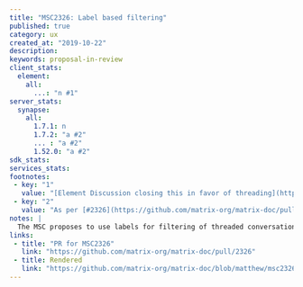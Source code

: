 ```yaml
---
title: "MSC2326: Label based filtering"
published: true
category: ux
created_at: "2019-10-22"
description:
keywords: proposal-in-review
client_stats:
  element:
    all:
      ...: "n #1"
server_stats:
  synapse:
    all:
      1.7.1: n
      1.7.2: "a #2"
      ... : "a #2"
      1.52.0: "a #2"
sdk_stats:
services_stats:
footnotes:
 - key: "1"
   value: "[Element Discussion closing this in favor of threading](https://github.com/matrix-org/synapse/issues/11086)"
 - key: "2"
   value: "As per [#2326](https://github.com/matrix-org/matrix-doc/pull/2326) synapse allows filter with `org.matrix.label`"
notes: |
  The MSC proposes to use labels for filtering of threaded conversations. This has not been implemented like that in most clients in favor of MSC2836.
links:
 - title: "PR for MSC2326"
   link: "https://github.com/matrix-org/matrix-doc/pull/2326"
 - title: Rendered
   link: "https://github.com/matrix-org/matrix-doc/blob/matthew/msc2326/proposals/2326-label-based-filtering.md"
---
```

